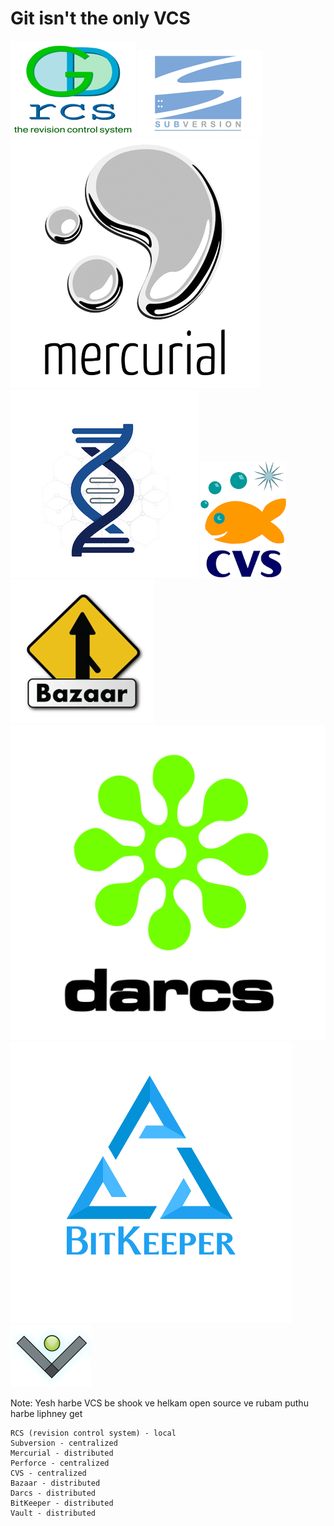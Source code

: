 # Git isn't the only VCS <!-- .element: style="font-size: 58px" --> 

![RCS](/course/assets/rcs-logo.gif) <!-- .element: style="height: 140px" -->
![Subversion](/course/assets/subversion-logo.png) <!-- .element: style="height: 140px" -->
![Mercurial](/course/assets/mercurial-logo.png) <!-- .element: style="height: 140px" -->
![Perforce](/course/assets/perforce-logo.jpg) <!-- .element: style="height: 140px" -->
![CVS](/course/assets/cvs-logo.png) <!-- .element: style="height: 140px" -->
![Bazaar](/course/assets/bazaar-logo.png) <!-- .element: style="height: 140px" -->
![Darcs](/course/assets/darcs-logo.svg) <!-- .element: style="height: 140px; background: #fff" -->
![BitKeeper](/course/assets/bitKeeper-logo.jpg) <!-- .element: style="height: 140px;" -->
![Vault](/course/assets/vault-logo.png) <!-- .element: style="height: 140px; background: #fff" -->

Note:
Yesh harbe VCS be shook ve helkam open source ve rubam puthu harbe liphney get
```
RCS (revision control system) - local
Subversion - centralized
Mercurial - distributed
Perforce - centralized
CVS - centralized
Bazaar - distributed
Darcs - distributed
BitKeeper - distributed
Vault - distributed
```